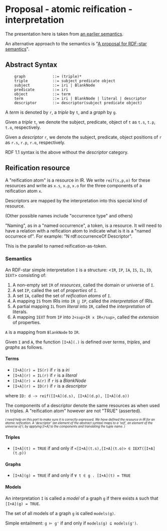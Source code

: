 # Proposal - atomic reification - interpretation

The presentation here is taken from [an earlier semantics](https://github.com/w3c/rdf-star-wg/wiki/Semantics:-Andy's-proposal).

An alternative approach to the semantics is "[A proposal for RDF-star semantics](https://www.emse.fr/~zimmermann/W3C/RDF-star-semantics/)".

## Abstract Syntax

```
    graph            ::= (triple)* 
    triple           ::= subject predicate object 
    subject          ::= iri | BlankNode
    predicate        ::= iri 
    object           ::= term 
    term             ::= iri | BlankNode | literal | descriptor 
    descriptor       ::= descriptor(subject predicate object)
```

A _term_ is denoted by `r`, a _triple_ by `t`, and a _graph_ by `g`.  

Given a _triple_ `t`, we denote the subject, predicate, object of `t` as `t.s`, `t.p`, `t.o`, respectively.  

Given a _descriptor_ `r`, we denote the subject, predicate, object positions of `r` as `r.s`, `r.p`, `r.o`, respectively.  

RDF 1.1 syntax is the above without the _descriptor_ category.

## Reification resource

A "reification atom" is a resource in IR.  We write `reif(s,p,o)` for these resources 
and write as `x.s`, `x.p`, `x.o` for the three components of a reification atom `x`.

Descriptors are mapped by the interpretation into this special kind of resource.

(Other possible names include "occurrence type" and others)

"Naming", as in a "named occurrence", a token, is a resource. It will need to have a relation with a reification atom to indicate what is it is a "named occurrece of". For example: "N rdf:occurrenceOf Descriptor".

This is the parallel to named reification-as-token.

### Semantics

An RDF-star simple interpretation `I` is a structure:
<`IR`, `IP`, `IA`, `IS`, `IL`, `ID`, `IEXT`>
consisting of:

1. A non-empty set `IR` of _resources_, called the domain or universe of `I`.
2. A set `IP`, called the set of _properties_ of `I`.
3. A set `IA`, called the set of _reification atoms_ of `I`.
4. A mapping `IS` from IRIs into `IR ⋃ IP`, called the _interpretation_ of IRIs.
5. A partial mapping `IL` from _literal_ into `IR`, called the _interpretation_ of literals.
6. A mapping `IEXT` from `IP` into `2<sup>IR x IR</sup>`, called the _extension_ of properties.

`A` is a mapping from `BlankNode` to `IR`.

Given `I` and `A`, the function `[I+A](.)` is defined over _terms_, _triples_, and _graphs_ as follows.

#### Terms

- `[I+A](r) = IS(r)`    if `r` is a _iri_
- `[I+A](r) = IL(r)`    if `r` is a _literal_
- `[I+A](r) = A(r)`     if `r` is a _BlankNode_
- `[I+A](r) = ID(r)`    if `r` is a _descriptor_

where
`ID: d -> reif([I+A](d.s), [I+A](d.p), [I+A](d.o))`

The components of a descriptor denote the same resources as when used in triples.
A "reification atom" however are not "TRUE" (asserted).

<small><small><i>(
need help on this part to make sure it is correctly expressed.
We have defined the resource in IR for an atomic reification.
A 'descriptor' (an element of the abstract syntax) maps to a 'reif', an element of the universe of I, by applying [I+A] to the components and translating the tuple name.
)</i></small></small>

#### Triples

- `[I+A](t) = TRUE` if and only if `<[I+A](t.s),[I+A](t.o)> ∈ IEXT([I+A](t.p))`

#### Graphs

- `[I+A](g) = TRUE` if and only if `∀ t ∈ g . [I+A](t) = TRUE`

#### Models

An interpretation `I` is called a _model_ of a graph `g` if there exists `A` such that
`[I+A](g) = TRUE`.

The set of all models of a graph `g` is called `models(g)`.

Simple entailment: `g ⊨ g'` if and only if `models(g) ⊆ models(g')`.
